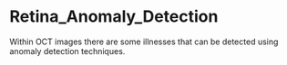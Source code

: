 # Retina_Anomaly_Detection
Within OCT images there are some illnesses that can be detected using anomaly detection techniques.
